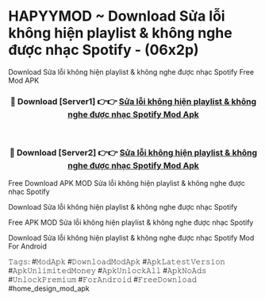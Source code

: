 # HAPYYMOD ~ Download Sửa lỗi không hiện playlist & không nghe được nhạc Spotify - (06x2p)
Download Sửa lỗi không hiện playlist & không nghe được nhạc Spotify Free Mod APK

<div align="center">
<h3>🔴 Download [Server1] 👉👉 <a href="https://apk-comot.site?title=Sửa_lỗi_không_hiện_playlist_&_không_nghe_được_nhạc_Spotify">Sửa lỗi không hiện playlist & không nghe được nhạc Spotify Mod Apk</a></h3><br>

<h3>🔴 Download [Server2] 👉👉 <a href="https://apk-comot.site?title=Sửa_lỗi_không_hiện_playlist_&_không_nghe_được_nhạc_Spotify">Sửa lỗi không hiện playlist & không nghe được nhạc Spotify Mod Apk</a></h3>
</div>


Free Download APK MOD Sửa lỗi không hiện playlist & không nghe được nhạc Spotify

Download Sửa lỗi không hiện playlist & không nghe được nhạc Spotify 

Free APK MOD Sửa lỗi không hiện playlist & không nghe được nhạc Spotify 

Download Sửa lỗi không hiện playlist & không nghe được nhạc Spotify Mod For Android

𝚃𝚊𝚐𝚜: #𝙼𝚘𝚍𝙰𝚙𝚔 #𝙳𝚘𝚠𝚗𝚕𝚘𝚊𝚍𝙼𝚘𝚍𝙰𝚙𝚔 #𝙰𝚙𝚔𝙻𝚊𝚝𝚎𝚜𝚝𝚅𝚎𝚛𝚜𝚒𝚘𝚗 #𝙰𝚙𝚔𝚄𝚗𝚕𝚒𝚖𝚒𝚝𝚎𝚍𝙼𝚘𝚗𝚎𝚢 #𝙰𝚙𝚔𝚄𝚗𝚕𝚘𝚌𝚔𝙰𝚕𝚕 #𝙰𝚙𝚔𝙽𝚘𝙰𝚍𝚜 #𝚄𝚗𝚕𝚘𝚌𝚔𝙿𝚛𝚎𝚖𝚒𝚞𝚖 #𝙵𝚘𝚛𝙰𝚗𝚍𝚛𝚘𝚒𝚍 #𝙵𝚛𝚎𝚎𝙳𝚘𝚠𝚗𝚕𝚘𝚊𝚍 #home_design_mod_apk
